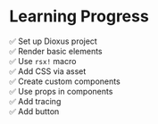# Learning Progress

✅ Set up Dioxus project\
✅ Render basic elements\
✅ Use `rsx!` macro\
✅ Add CSS via asset\
✅ Create custom components\
✅ Use props in components\
✅ Add tracing\
✅ Add button
